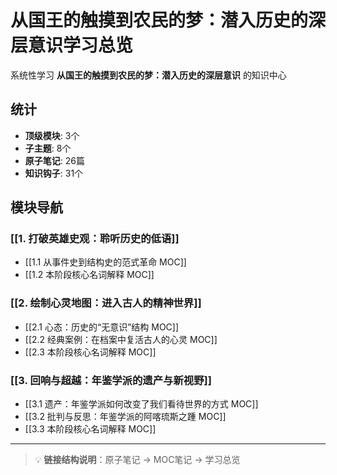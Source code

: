 # 从国王的触摸到农民的梦：潜入历史的深层意识学习总览

系统性学习 **从国王的触摸到农民的梦：潜入历史的深层意识** 的知识中心

## 统计

- **顶级模块**: 3个
- **子主题**: 8个
- **原子笔记**: 26篇
- **知识钩子**: 31个

## 模块导航

### [[1. 打破英雄史观：聆听历史的低语]]

- [[1.1 从事件史到结构史的范式革命 MOC]]
- [[1.2 本阶段核心名词解释 MOC]]

### [[2. 绘制心灵地图：进入古人的精神世界]]

- [[2.1 心态：历史的“无意识”结构 MOC]]
- [[2.2 经典案例：在档案中复活古人的心灵 MOC]]
- [[2.3 本阶段核心名词解释 MOC]]

### [[3. 回响与超越：年鉴学派的遗产与新视野]]

- [[3.1 遗产：年鉴学派如何改变了我们看待世界的方式 MOC]]
- [[3.2 批判与反思：年鉴学派的阿喀琉斯之踵 MOC]]
- [[3.3 本阶段核心名词解释 MOC]]

---

> 💡 **链接结构说明**：原子笔记 → MOC笔记 → 学习总览
